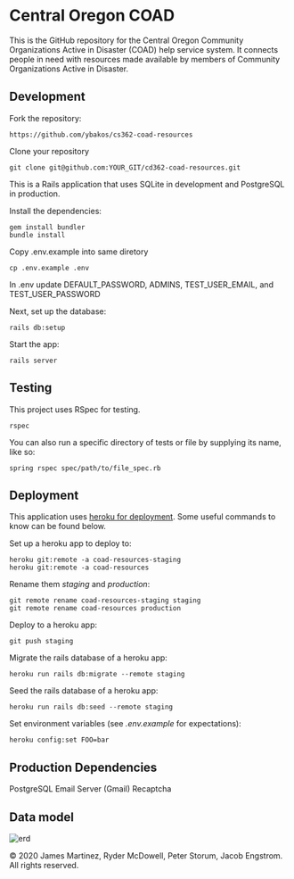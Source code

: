 # Central Oregon COAD

This is the GitHub repository for the Central Oregon Community Organizations Active
in Disaster (COAD) help service system. It connects people in need with resources
made available by members of Community Organizations Active in Disaster.

## Development


Fork the repository:

```
https://github.com/ybakos/cs362-coad-resources

```

Clone your repository

```
git clone git@github.com:YOUR_GIT/cd362-coad-resources.git

```

This is a Rails application that uses SQLite in development and PostgreSQL in production.

Install the dependencies:

```
gem install bundler
bundle install
```

Copy .env.example into same diretory
```
cp .env.example .env
```

In .env update DEFAULT_PASSWORD, ADMINS, TEST_USER_EMAIL, and TEST_USER_PASSWORD

Next, set up the database:

```
rails db:setup
```

Start the app:

```
rails server
```

## Testing

This project uses RSpec for testing.

```
rspec
```

You can also run a specific directory of tests or file by supplying its name, like so:

```
spring rspec spec/path/to/file_spec.rb
```

## Deployment

This application uses [heroku for deployment](https://devcenter.heroku.com/articles/git).
Some useful commands to know can be found below.

Set up a heroku app to deploy to:

```
heroku git:remote -a coad-resources-staging
heroku git:remote -a coad-resources

```

Rename them _staging_ and _production_:

```
git remote rename coad-resources-staging staging
git remote rename coad-resources production

```

Deploy to a heroku app:

```
git push staging
```

Migrate the rails database of a heroku app:

```
heroku run rails db:migrate --remote staging
```

Seed the rails database of a heroku app:

```
heroku run rails db:seed --remote staging
```

Set environment variables (see _.env.example_ for expectations):

```
heroku config:set FOO=bar
```

## Production Dependencies

PostgreSQL
Email Server (Gmail)
Recaptcha

## Data model
![erd](public/documentation/erd.jpg?raw=true)


&copy; 2020 James Martinez, Ryder McDowell, Peter Storum, Jacob Engstrom. All rights reserved.
